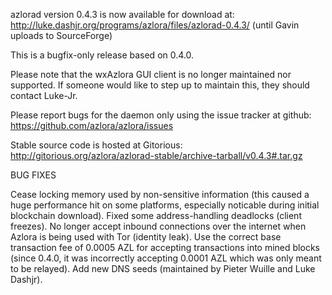 azlorad version 0.4.3 is now available for download at:
http://luke.dashjr.org/programs/azlora/files/azlorad-0.4.3/ (until Gavin uploads to SourceForge)

This is a bugfix-only release based on 0.4.0.

Please note that the wxAzlora GUI client is no longer maintained nor supported. If someone would like to step up to maintain this, they should contact Luke-Jr.

Please report bugs for the daemon only using the issue tracker at github:
https://github.com/azlora/azlora/issues

Stable source code is hosted at Gitorious:
http://gitorious.org/azlora/azlorad-stable/archive-tarball/v0.4.3#.tar.gz

BUG FIXES

Cease locking memory used by non-sensitive information (this caused a huge performance hit on some platforms, especially noticable during initial blockchain download).
Fixed some address-handling deadlocks (client freezes).
No longer accept inbound connections over the internet when Azlora is being used with Tor (identity leak).
Use the correct base transaction fee of 0.0005 AZL for accepting transactions into mined blocks (since 0.4.0, it was incorrectly accepting 0.0001 AZL which was only meant to be relayed).
Add new DNS seeds (maintained by Pieter Wuille and Luke Dashjr).

